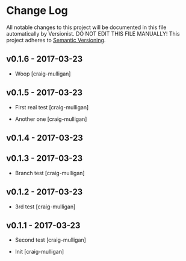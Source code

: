 # Change Log

All notable changes to this project will be documented in this file
automatically by Versionist. DO NOT EDIT THIS FILE MANUALLY!
This project adheres to [Semantic Versioning](http://semver.org/).

## v0.1.6 - 2017-03-23

* Woop [craig-mulligan]

## v0.1.5 - 2017-03-23

* First real test [craig-mulligan]

* Another one [craig-mulligan]

## v0.1.4 - 2017-03-23

## v0.1.3 - 2017-03-23

* Branch test [craig-mulligan]

## v0.1.2 - 2017-03-23

* 3rd test [craig-mulligan]

## v0.1.1 - 2017-03-23

* Second test [craig-mulligan]

* Init [craig-mulligan]
